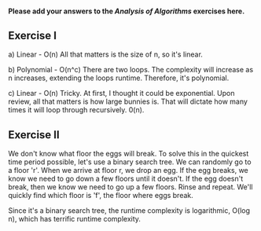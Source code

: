 #### Please add your answers to the ***Analysis of  Algorithms*** exercises here.

## Exercise I

a) Linear - O(n)
All that matters is the size of n, so it's linear.

b)  Polynomial - O(n^c)
There are two loops.  The complexity will increase as n increases, extending the loops runtime. Therefore, it's polynomial.

c) Linear - O(n)
Tricky.  At first, I thought it could be exponential.  Upon review, all that matters is how large bunnies is. That will dictate how many times it will loop through recursively.  0(n).

## Exercise II

We don't know what floor the eggs will break.  To solve this in the quickest time period possible, let's use a binary search tree.  We can randomly go to a floor 'r'.  When we arrive at floor r, we drop an egg.  If the egg breaks, we know we need to go down a few floors until it doesn't.  If the egg doesn't break, then we know we need to go up a few floors.  Rinse and repeat.  We'll quickly find which floor is 'f', the floor where eggs break.

Since it's a binary search tree, the runtime complexity is logarithmic, O(log n), which has terrific runtime complexity.
